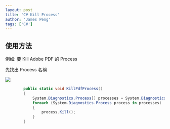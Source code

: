 ```yaml
---
layout: post
title: 'C# Kill Process'
author: 'James Peng'
tags: ['C#']
---
```


## 使用方法 ##

例如: 要 Kill Adobe PDF 的 Process

先找出 Process 名稱

![](http://i.imgur.com/iLKBQ1N.png)

~~~csharp
        public static void KillPdfProcess()
        {
            System.Diagnostics.Process[] processes = System.Diagnostics.Process.GetProcessesByName("AcroRd32");
            foreach (System.Diagnostics.Process process in processes)
            {
                process.Kill();
            }
        }
~~~



